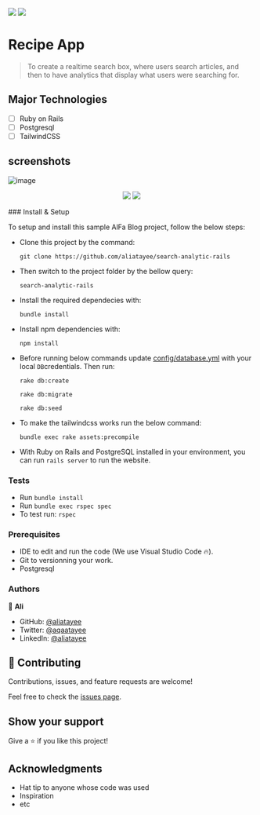 ![](https://img.shields.io/badge/Ali-Atayee-gree?labelColor=red)&nbsp;![](https://img.shields.io/badge/Helpjuice-blue?labelColor=blue)&nbsp;

# Recipe App

> To create a realtime search box, where users search articles, and then to have analytics that display what users were searching for. 

## Major Technologies
- [ ] Ruby on Rails
- [ ] Postgresql
- [ ] TailwindCSS

## screenshots
![image](https://user-images.githubusercontent.com/74867463/205667659-58455ff3-47f3-40a0-9e95-f0aa6c162d75.png)
<p align="center">
  <img src="https://user-images.githubusercontent.com/74867463/205668526-bd915562-db7c-472b-b629-dca1d85fd254.png" />
  <img src="https://user-images.githubusercontent.com/74867463/205668349-c7ff04a2-bd30-4e5f-b324-c205cf82527e.png" />
</p>
### Install & Setup

To setup and install this sample AlFa Blog project, follow the below steps:
- Clone this project by the command: 
  ```
  git clone https://github.com/aliatayee/search-analytic-rails
  ```

- Then switch to the project folder by the bellow query:

  ```
  search-analytic-rails
  ```

- Install the required dependecies with:
  ```
  bundle install
  ```
- Install npm dependencies with: 
  ```
  npm install
  ```
- Before running below commands update [config/database.yml](./config/database.yml) with your local `DB`credentials. Then run:
    ```
    rake db:create
    ```
    ```
    rake db:migrate
    ```
    ```
    rake db:seed
    ```
- To make the tailwindcss works run the below command:
    ```
    bundle exec rake assets:precompile
    ```

- With Ruby on Rails and PostgreSQL installed in your environment, you can run `rails server` to run the website.
### Tests

- Run `bundle install`
- Run `bundle exec rspec spec`
- To test run: `rspec`

### Prerequisites

- IDE to edit and run the code (We use Visual Studio Code 🔥).
- Git to versionning your work.
- Postgresql

### Authors
👤 **Ali**

- GitHub: [@aliatayee](https://github.com/aliatayee)
- Twitter: [@aqaatayee](https://twitter.com/aqaatayee)
- LinkedIn: [@aliatayee](https://www.linkedin.com/in/aliatayee/)


## 🤝 Contributing
Contributions, issues, and feature requests are welcome!

Feel free to check the [issues page](../../issues/).

## Show your support
Give a ⭐️ if you like this project!

## Acknowledgments
- Hat tip to anyone whose code was used
- Inspiration
- etc

